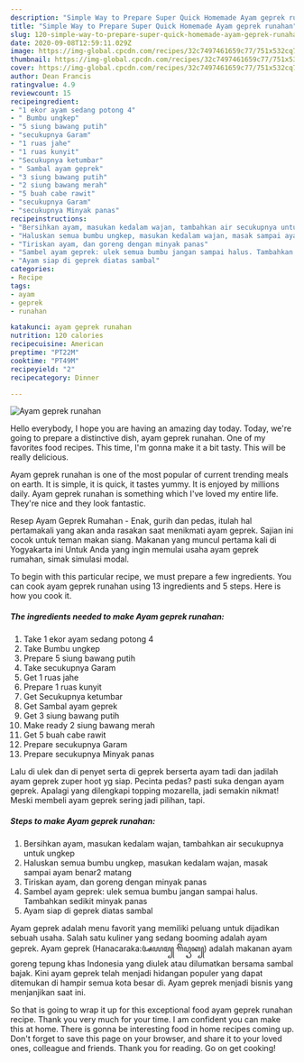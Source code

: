 ```yaml
---
description: "Simple Way to Prepare Super Quick Homemade Ayam geprek runahan"
title: "Simple Way to Prepare Super Quick Homemade Ayam geprek runahan"
slug: 120-simple-way-to-prepare-super-quick-homemade-ayam-geprek-runahan
date: 2020-09-08T12:59:11.029Z
image: https://img-global.cpcdn.com/recipes/32c7497461659c77/751x532cq70/ayam-geprek-runahan-foto-resep-utama.jpg
thumbnail: https://img-global.cpcdn.com/recipes/32c7497461659c77/751x532cq70/ayam-geprek-runahan-foto-resep-utama.jpg
cover: https://img-global.cpcdn.com/recipes/32c7497461659c77/751x532cq70/ayam-geprek-runahan-foto-resep-utama.jpg
author: Dean Francis
ratingvalue: 4.9
reviewcount: 15
recipeingredient:
- "1 ekor ayam sedang potong 4"
- " Bumbu ungkep"
- "5 siung bawang putih"
- "secukupnya Garam"
- "1 ruas jahe"
- "1 ruas kunyit"
- "Secukupnya ketumbar"
- " Sambal ayam geprek"
- "3 siung bawang putih"
- "2 siung bawang merah"
- "5 buah cabe rawit"
- "secukupnya Garam"
- "secukupnya Minyak panas"
recipeinstructions:
- "Bersihkan ayam, masukan kedalam wajan, tambahkan air secukupnya untuk ungkep"
- "Haluskan semua bumbu ungkep, masukan kedalam wajan, masak sampai ayam benar2 matang"
- "Tiriskan ayam, dan goreng dengan minyak panas"
- "Sambel ayam geprek: ulek semua bumbu jangan sampai halus. Tambahkan sedikit minyak panas"
- "Ayam siap di geprek diatas sambal"
categories:
- Recipe
tags:
- ayam
- geprek
- runahan

katakunci: ayam geprek runahan 
nutrition: 120 calories
recipecuisine: American
preptime: "PT22M"
cooktime: "PT49M"
recipeyield: "2"
recipecategory: Dinner

---
```



![Ayam geprek runahan](https://img-global.cpcdn.com/recipes/32c7497461659c77/751x532cq70/ayam-geprek-runahan-foto-resep-utama.jpg)

Hello everybody, I hope you are having an amazing day today. Today, we're going to prepare a distinctive dish, ayam geprek runahan. One of my favorites food recipes. This time, I'm gonna make it a bit tasty. This will be really delicious.

Ayam geprek runahan is one of the most popular of current trending meals on earth. It is simple, it is quick, it tastes yummy. It is enjoyed by millions daily. Ayam geprek runahan is something which I've loved my entire life. They're nice and they look fantastic.

Resep Ayam Geprek Rumahan - Enak, gurih dan pedas, itulah hal pertamakali yang akan anda rasakan saat menikmati ayam geprek. Sajian ini cocok untuk teman makan siang. Makanan yang muncul pertama kali di Yogyakarta ini Untuk Anda yang ingin memulai usaha ayam geprek rumahan, simak simulasi modal.


To begin with this particular recipe, we must prepare a few ingredients. You can cook ayam geprek runahan using 13 ingredients and 5 steps. Here is how you cook it.

<!--inarticleads1-->

##### The ingredients needed to make Ayam geprek runahan:

1. Take 1 ekor ayam sedang potong 4
1. Take  Bumbu ungkep
1. Prepare 5 siung bawang putih
1. Take secukupnya Garam
1. Get 1 ruas jahe
1. Prepare 1 ruas kunyit
1. Get Secukupnya ketumbar
1. Get  Sambal ayam geprek
1. Get 3 siung bawang putih
1. Make ready 2 siung bawang merah
1. Get 5 buah cabe rawit
1. Prepare secukupnya Garam
1. Prepare secukupnya Minyak panas


Lalu di ulek dan di penyet serta di geprek berserta ayam tadi dan jadilah ayam geprek zuper hoot yg siap. Pecinta pedas? pasti suka dengan ayam geprek. Apalagi yang dilengkapi topping mozarella, jadi semakin nikmat! Meski membeli ayam geprek sering jadi pilihan, tapi. 

<!--inarticleads2-->

##### Steps to make Ayam geprek runahan:

1. Bersihkan ayam, masukan kedalam wajan, tambahkan air secukupnya untuk ungkep
1. Haluskan semua bumbu ungkep, masukan kedalam wajan, masak sampai ayam benar2 matang
1. Tiriskan ayam, dan goreng dengan minyak panas
1. Sambel ayam geprek: ulek semua bumbu jangan sampai halus. Tambahkan sedikit minyak panas
1. Ayam siap di geprek diatas sambal


Ayam geprek adalah menu favorit yang memiliki peluang untuk dijadikan sebuah usaha. Salah satu kuliner yang sedang booming adalah ayam geprek. Ayam geprek (Hanacaraka:ꦄꦪꦩ꧀ ꦒꦼꦥꦽꦏ꧀) adalah makanan ayam goreng tepung khas Indonesia yang diulek atau dilumatkan bersama sambal bajak. Kini ayam geprek telah menjadi hidangan populer yang dapat ditemukan di hampir semua kota besar di. Ayam geprek menjadi bisnis yang menjanjikan saat ini. 

So that is going to wrap it up for this exceptional food ayam geprek runahan recipe. Thank you very much for your time. I am confident you can make this at home. There is gonna be interesting food in home recipes coming up. Don't forget to save this page on your browser, and share it to your loved ones, colleague and friends. Thank you for reading. Go on get cooking!
